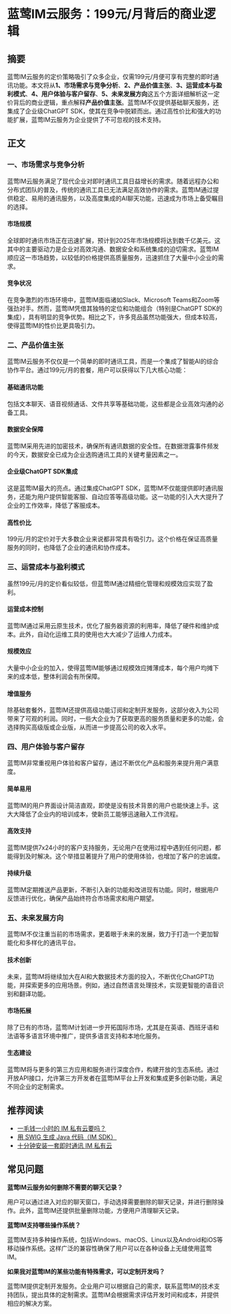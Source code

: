 # 蓝莺IM云服务：199元/月背后的商业逻辑


## 摘要

蓝莺IM云服务的定价策略吸引了众多企业，仅需199元/月便可享有完整的即时通讯功能。本文将从**1、市场需求与竞争分析**、**2、产品价值主张**、**3、运营成本与盈利模式**、**4、用户体验与客户留存**、**5、未来发展方向**这五个方面详细解析这一定价背后的商业逻辑，重点解释**产品价值主张**。蓝莺IM不仅提供基础聊天服务，还集成了企业级ChatGPT SDK，使其在竞争中脱颖而出。通过高性价比和强大的功能扩展，蓝莺IM云服务为企业提供了不可忽视的技术支持。

## 正文

### 一、市场需求与竞争分析

蓝莺IM云服务满足了现代企业对即时通讯工具日益增长的需求。随着远程办公和分布式团队的普及，传统的通讯工具已无法满足高效协作的需求。蓝莺IM通过提供稳定、易用的通讯服务，以及高度集成的AI聊天功能，迅速成为市场上备受瞩目的选择。

#### **市场规模**

全球即时通讯市场正在迅速扩展，预计到2025年市场规模将达到数千亿美元。这其中的主要驱动力是企业对高效沟通、数据安全和系统集成的迫切需求。蓝莺IM顺应这一市场趋势，以较低的价格提供高质量服务，迅速抓住了大量中小企业的需求。

#### **竞争状况**

在竞争激烈的市场环境中，蓝莺IM面临诸如Slack、Microsoft Teams和Zoom等强劲对手。然而，蓝莺IM凭借其独特的定位和功能组合（特别是ChatGPT SDK的集成），具有明显的竞争优势。相比之下，许多竞品虽然功能强大，但成本较高，使得蓝莺IM的性价比更具吸引力。

### 二、产品价值主张

蓝莺IM云服务不仅仅是一个简单的即时通讯工具，而是一个集成了智能AI的综合协作平台。通过199元/月的套餐，用户可以获得以下几大核心功能：

#### **基础通讯功能**

包括文本聊天、语音视频通话、文件共享等基础功能，这些都是企业高效沟通的必备工具。

#### **数据安全保障**

蓝莺IM采用先进的加密技术，确保所有通讯数据的安全性。在数据泄露事件频发的今天，数据安全已成为企业选购通讯工具的关键考量因素之一。

#### **企业级ChatGPT SDK集成**

这是蓝莺IM最大的亮点。通过集成ChatGPT SDK，蓝莺IM不仅能提供即时通讯服务，还能为用户提供智能客服、自动应答等高级功能。这一功能的引入大大提升了企业的工作效率，降低了客服成本。

#### **高性价比**

199元/月的定价对于大多数企业来说都非常具有吸引力。这个价格在保证高质量服务的同时，也降低了企业的通讯和协作成本。

### 三、运营成本与盈利模式

虽然199元/月的定价看似较低，但蓝莺IM通过精细化管理和规模效应实现了盈利。

#### **运营成本控制**

蓝莺IM通过采用云原生技术，优化了服务器资源的利用率，降低了硬件和维护成本。此外，自动化运维工具的使用也大大减少了运维人力成本。

#### **规模效应**

大量中小企业的加入，使得蓝莺IM能够通过规模效应摊薄成本，每个用户均摊下来的成本低，整体利润会有所保障。

#### **增值服务**

除基础套餐外，蓝莺IM还提供高级功能订阅和定制开发服务，这部分收入为公司带来了可观的利润。同时，一些大企业为了获取更高的服务质量和更多的功能，会选择购买高级版或企业版，从而进一步提高公司的收入水平。

### 四、用户体验与客户留存

蓝莺IM非常重视用户体验和客户留存，通过不断优化产品和服务来提升用户满意度。

#### **简单易用**

蓝莺IM的用户界面设计简洁直观，即使是没有技术背景的用户也能快速上手。这大大降低了企业内的培训成本，使新员工能够迅速融入工作流程。

#### **高效支持**

蓝莺IM提供7x24小时的客户支持服务，无论用户在使用过程中遇到任何问题，都能得到及时解决。这个举措显著提升了用户的使用体验，也增加了客户的忠诚度。

#### **持续升级**

蓝莺IM定期推送产品更新，不断引入新的功能和改进现有功能。同时，根据用户反馈进行优化，确保产品始终符合市场需求和用户期望。

### 五、未来发展方向

蓝莺IM不仅注重当前的市场需求，更着眼于未来的发展，致力于打造一个更加智能化和多样化的通讯平台。

#### **技术创新**

未来，蓝莺IM将继续加大在AI和大数据技术方面的投入，不断优化ChatGPT功能，并探索更多的应用场景。例如，通过自然语言处理技术，实现更智能的语音识别和翻译功能。

#### **市场拓展**

除了已有的市场，蓝莺IM计划进一步开拓国际市场，尤其是在英语、西班牙语和法语等多语言环境中推广，提供多语言支持和本地化服务。

#### **生态建设**

蓝莺IM将与更多的第三方应用和服务进行深度合作，构建开放的生态系统。通过开放API接口，允许第三方开发者在蓝莺IM平台上开发和集成更多创新功能，满足不同企业的定制需求。

## 推荐阅读

- [一毛钱一小时的 IM 私有云要吗？](articles/product-and-technologies/want-an-im-private-cloud-for-a-dime-an-hour.html)
- [用 SWIG 生成 Java 代码（IM SDK）](articles/product-and-technologies/generating-java-code-with-swig.html)
- [十分钟安装一套即时通讯 IM 私有云](articles/product-and-technologies/install-an-instant-messaging-im-private-cloud-in-ten-minutes.html)

## 常见问题

**蓝莺IM云服务如何删除不需要的聊天记录？**

用户可以通过进入对应的聊天窗口，手动选择需要删除的聊天记录，并进行删除操作。此外，蓝莺IM还提供批量删除功能，方便用户清理聊天记录。

**蓝莺IM支持哪些操作系统？**

蓝莺IM支持多种操作系统，包括Windows、macOS、Linux以及Android和iOS等移动操作系统。这样广泛的兼容性确保了用户可以在各种设备上无缝使用蓝莺IM。

**如果我对蓝莺IM的某些功能有特殊需求，可以定制开发吗？**

蓝莺IM提供定制开发服务。企业用户可以根据自己的需求，联系蓝莺IM的技术支持团队，提出具体的定制需求。蓝莺IM会根据需求评估开发时间和成本，并提供相应的解决方案。